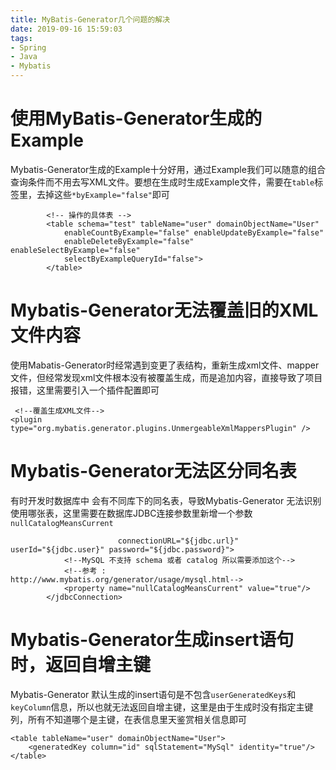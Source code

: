 ```yaml
---
title: MyBatis-Generator几个问题的解决
date: 2019-09-16 15:59:03
tags:
- Spring
- Java
- Mybatis
---
```

# 使用MyBatis-Generator生成的Example
Mybatis-Generator生成的Example十分好用，通过Example我们可以随意的组合查询条件而不用去写XML文件。要想在生成时生成Example文件，需要在`table`标签里，去掉这些`*byExample="false"`即可
```
        <!-- 操作的具体表 -->
        <table schema="test" tableName="user" domainObjectName="User" 
            enableCountByExample="false" enableUpdateByExample="false"
            enableDeleteByExample="false" enableSelectByExample="false"
            selectByExampleQueryId="false">     
        </table>
```

# Mybatis-Generator无法覆盖旧的XML文件内容
使用Mabatis-Generator时经常遇到变更了表结构，重新生成xml文件、mapper文件，但经常发现xml文件根本没有被覆盖生成，而是追加内容，直接导致了项目报错，这里需要引入一个插件配置即可
```
 <!--覆盖生成XML文件-->
<plugin type="org.mybatis.generator.plugins.UnmergeableXmlMappersPlugin" />
```

# Mybatis-Generator无法区分同名表
有时开发时数据库中 会有不同库下的同名表，导致Mybatis-Generator 无法识别使用哪张表，这里需要在数据库JDBC连接参数里新增一个参数`nullCatalogMeansCurrent`
```<jdbcConnection driverClass="${jdbc.driver}"
                        connectionURL="${jdbc.url}" userId="${jdbc.user}" password="${jdbc.password}">
            <!--MySQL 不支持 schema 或者 catalog 所以需要添加这个-->
            <!--参考 : http://www.mybatis.org/generator/usage/mysql.html-->
            <property name="nullCatalogMeansCurrent" value="true"/>
        </jdbcConnection>
```

# Mybatis-Generator生成insert语句时，返回自增主键
Mybatis-Generator 默认生成的insert语句是不包含`userGeneratedKeys`和`keyColumn`信息，所以也就无法返回自增主键，这里是由于生成时没有指定主键列，所有不知道哪个是主键，在表信息里天鉴赏相关信息即可
```
<table tableName="user" domainObjectName="User">
    <generatedKey column="id" sqlStatement="MySql" identity="true"/>
</table>
```
